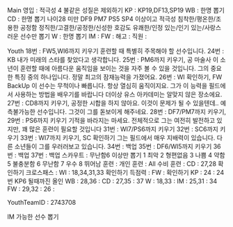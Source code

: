 Main
영입	: 적극성 4 불같은 성질은 제외하기
KP	: KP19,DF13,SP19 
WB  : 한명 뽑기
CD	: 한명 뽑기
      나이28 미만 
	  DF9 PM7 PS5 SP4 이상이고
	  적극성 침착한/평온한/조용한 
	  공정함 정직한/고결한/공정한/신성한 
	  호감도 유쾌한/인정 있는/인기 있는/사랑스러운 
	  선수만 뽑기
W	: 한명 뽑기
IM  : 
FW  : 
해고	: 
직원	: 

Youth
18번 : FW5,WI6까지 키우기
    훈련할 때 특별히 주목해야 할 선수입니다.
24번 : KB
   내가 미래의 스타를 찾았다고 생각합니다.
25번 : PM6까지 키우기, 공 마술사
   이 소년이 훈련할 때에 아름다운 움직임을 보이는 것을 자주 볼 수 있을 것입니다. 
   그의 중요한 특징 중의 하나입니다.
   정말 최고의 잠재능력을 가졌어요.
26번 : WI 확인하기, FW BackUp
   이 선수는 무척이나 빠릅니다. 항상 열심히 움직이지요.
   그가 이 능력을 필드에서 사용하는 방법을 배우기를 바랍니다
   더이상 유스 아카데미는 알맞지 않은 장소에요.
27번 : CD8까지 키우기, 
  공정한 시합을 하지 않아요. 이것이 문제가 될 수 있을텐데..
  예측불가능한 선수입니다. 그것이 그를 돋보이게 해주네요.
28번 : DF7/PM7까지 키우기,
29번 : PS6까지 키우기
  기적을 바라지는 마세요. 
  전체적으로 그는 여전히 발전하고 있지만, 꽤 많은 훈련이 필요할 것입니다
31번 : WI7/PS6까지 키우기
32번 : SC6까지 키우기
33번 : WI7까지 키우기, SC 확인하기
  그는 필드에서 매우 지배력이 있습니다. 다른 소년들이 그를 우러러보고 있습니다.
34번 : 백업
35번 : DF6/WI5까지 키우기
36번 : 백업
37번 : 백업
스카우트 : 무난함6 이상만 뽑기
1 최악
2 형편없음
3 나쁨
4 약함
5 불충분함
6 무난함
7 우수
8 뛰어남
훈련 :
   개인 훈련		: All
   수비 훈련     : CD : 27,28 확인하기
   크로스패스		: WI : 18,34,31,33 확인하기
   득점력		: FW : 확인하기
   KP : 24       : 24번 KP6 될때까진 올인
   WB : 28,36    :
   CD : 27,35    : 37
   W  : 18,33    : 
   IM : 25,31    : 34
   FW : 29,32    : 26
      : 

YouthTeamID : 2743708

IM 가능한 선수 뽑기
